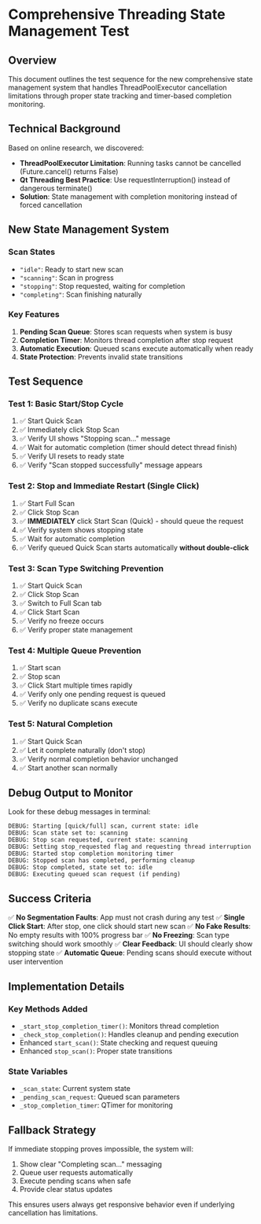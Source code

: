 # Comprehensive Threading State Management Test

## Overview
This document outlines the test sequence for the new comprehensive state management system that handles ThreadPoolExecutor cancellation limitations through proper state tracking and timer-based completion monitoring.

## Technical Background
Based on online research, we discovered:
- **ThreadPoolExecutor Limitation**: Running tasks cannot be cancelled (Future.cancel() returns False)
- **Qt Threading Best Practice**: Use requestInterruption() instead of dangerous terminate()
- **Solution**: State management with completion monitoring instead of forced cancellation

## New State Management System

### Scan States
- `"idle"`: Ready to start new scan
- `"scanning"`: Scan in progress
- `"stopping"`: Stop requested, waiting for completion
- `"completing"`: Scan finishing naturally

### Key Features
1. **Pending Scan Queue**: Stores scan requests when system is busy
2. **Completion Timer**: Monitors thread completion after stop request
3. **Automatic Execution**: Queued scans execute automatically when ready
4. **State Protection**: Prevents invalid state transitions

## Test Sequence

### Test 1: Basic Start/Stop Cycle
1. ✅ Start Quick Scan
2. ✅ Immediately click Stop Scan
3. ✅ Verify UI shows "Stopping scan..." message
4. ✅ Wait for automatic completion (timer should detect thread finish)
5. ✅ Verify UI resets to ready state
6. ✅ Verify "Scan stopped successfully" message appears

### Test 2: Stop and Immediate Restart (Single Click)
1. ✅ Start Full Scan
2. ✅ Click Stop Scan
3. ✅ **IMMEDIATELY** click Start Scan (Quick) - should queue the request
4. ✅ Verify system shows stopping state
5. ✅ Wait for automatic completion
6. ✅ Verify queued Quick Scan starts automatically **without double-click**

### Test 3: Scan Type Switching Prevention
1. ✅ Start Quick Scan
2. ✅ Click Stop Scan
3. ✅ Switch to Full Scan tab
4. ✅ Click Start Scan
5. ✅ Verify no freeze occurs
6. ✅ Verify proper state management

### Test 4: Multiple Queue Prevention
1. ✅ Start scan
2. ✅ Stop scan
3. ✅ Click Start multiple times rapidly
4. ✅ Verify only one pending request is queued
5. ✅ Verify no duplicate scans execute

### Test 5: Natural Completion
1. ✅ Start Quick Scan
2. ✅ Let it complete naturally (don't stop)
3. ✅ Verify normal completion behavior unchanged
4. ✅ Start another scan normally

## Debug Output to Monitor

Look for these debug messages in terminal:
```
DEBUG: Starting [quick/full] scan, current state: idle
DEBUG: Scan state set to: scanning
DEBUG: Stop scan requested, current state: scanning
DEBUG: Setting stop_requested flag and requesting thread interruption
DEBUG: Started stop completion monitoring timer
DEBUG: Stopped scan has completed, performing cleanup
DEBUG: Stop completed, state set to: idle
DEBUG: Executing queued scan request (if pending)
```

## Success Criteria

✅ **No Segmentation Faults**: App must not crash during any test
✅ **Single Click Start**: After stop, one click should start new scan
✅ **No Fake Results**: No empty results with 100% progress bar
✅ **No Freezing**: Scan type switching should work smoothly
✅ **Clear Feedback**: UI should clearly show stopping state
✅ **Automatic Queue**: Pending scans should execute without user intervention

## Implementation Details

### Key Methods Added
- `_start_stop_completion_timer()`: Monitors thread completion
- `_check_stop_completion()`: Handles cleanup and pending execution
- Enhanced `start_scan()`: State checking and request queuing
- Enhanced `stop_scan()`: Proper state transitions

### State Variables
- `_scan_state`: Current system state
- `_pending_scan_request`: Queued scan parameters
- `_stop_completion_timer`: QTimer for monitoring

## Fallback Strategy
If immediate stopping proves impossible, the system will:
1. Show clear "Completing scan..." messaging
2. Queue user requests automatically
3. Execute pending scans when safe
4. Provide clear status updates

This ensures users always get responsive behavior even if underlying cancellation has limitations.
